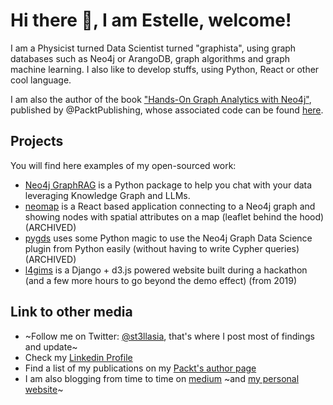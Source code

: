 # Hi there 👋, I am Estelle, welcome!

<!--
**stellasia/stellasia** is a ✨ _special_ ✨ repository because its `README.md` (this file) appears on your GitHub profile.

Here are some ideas to get you started:

- 🔭 I’m currently working on ...
- 🌱 I’m currently learning ...
- 👯 I’m looking to collaborate on ...
- 🤔 I’m looking for help with ...
- 💬 Ask me about ...
- 📫 How to reach me: ...
- 😄 Pronouns: ...
- ⚡ Fun fact: ...
-->

I am a Physicist turned Data Scientist turned "graphista", using graph databases such as Neo4j or ArangoDB, graph algorithms and graph machine learning. I also like to develop stuffs, using Python, React or other cool language.

I am also the author of the book ["Hands-On Graph Analytics with Neo4j"](https://www.amazon.com/gp/product/B08FBJ3B1S), published by @PacktPublishing, whose associated code can be found [here](https://github.com/PacktPublishing/Hands-On-Graph-Analytics-with-Neo4j).

## Projects

You will find here examples of my open-sourced work:

- [Neo4j GraphRAG](https://github.com/neo4j/neo4j-graphrag) is a Python package to help you chat with your data leveraging Knowledge Graph and LLMs.
- [neomap](https://github.com/stellasia/neomap) is a React based application connecting to a Neo4j graph and showing nodes with spatial attributes on a map (leaflet behind the hood) (ARCHIVED)
- [pygds](https://github.com/stellasia/pygds) uses some Python magic to use the Neo4j Graph Data Science plugin from Python easily (without having to write Cypher queries) (ARCHIVED)
- [l4gims](https://github.com/stellasia/l4gims) is a Django + d3.js powered website built during a hackathon (and a few more hours to go beyond the demo effect) (from 2019)


## Link to other media

- ~Follow me on Twitter: [@st3llasia](http://twitter.com/st3llasia), that's where I post most of findings and update~
- Check my [Linkedin Profile](https://www.linkedin.com/in/estellescifo/)
- Find a list of my publications on my [Packt's author page](https://www.packtpub.com/authors/estelle-scifo)
- I am also blogging from time to time on [medium](https://medium.com/st3llasia) ~and [my personal website](http://stellasia.github.io)~


